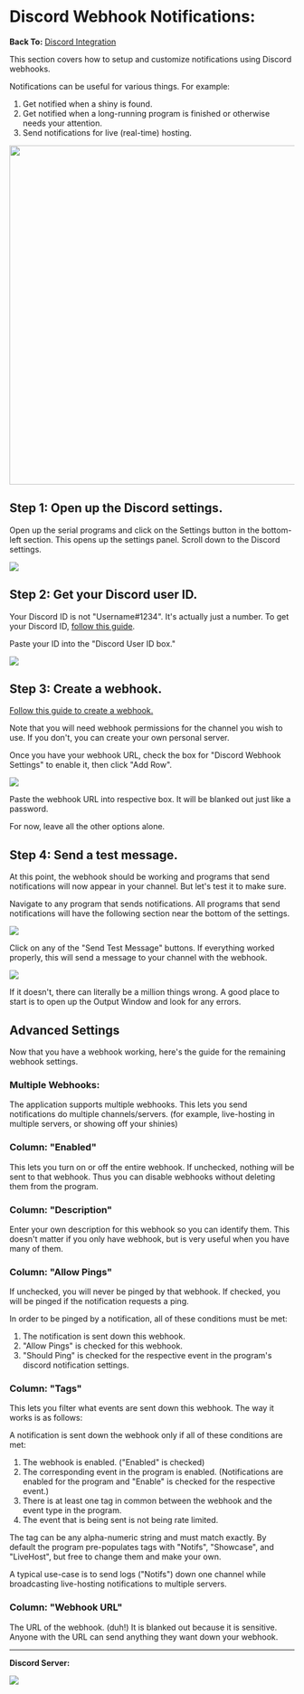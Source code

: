 # Discord Webhook Notifications:

**Back To:** [Discord Integration](DiscordIntegration.md)


This section covers how to setup and customize notifications using Discord webhooks.

Notifications can be useful for various things. For example:
1. Get notified when a shiny is found.
2. Get notified when a long-running program is finished or otherwise needs your attention.
3. Send notifications for live (real-time) hosting.

<img src="images/discord-notifications-0.png" height="600">



## Step 1: Open up the Discord settings.

Open up the serial programs and click on the Settings button in the bottom-left section. This opens up the settings panel. Scroll down to the Discord settings.

<img src="images/discord-notifications-program-settings.png">

## Step 2: Get your Discord user ID.

Your Discord ID is not "Username#1234". It's actually just a number. To get your Discord ID, [follow this guide](https://support.discord.com/hc/en-us/articles/206346498-Where-can-I-find-my-User-Server-Message-ID-).

Paste your ID into the "Discord User ID box."

<img src="images/discord-notifications-program-settings-userid.png">


## Step 3: Create a webhook.

[Follow this guide to create a webhook.](https://support.discord.com/hc/en-us/articles/228383668-Intro-to-Webhooks)

Note that you will need webhook permissions for the channel you wish to use. If you don't, you can create your own personal server.

Once you have your webhook URL, check the box for "Discord Webhook Settings" to enable it, then click "Add Row".

<img src="images/discord-notifications-program-settings-webhooks-0.png">

Paste the webhook URL into respective box. It will be blanked out just like a password.

For now, leave all the other options alone.

## Step 4: Send a test message.

At this point, the webhook should be working and programs that send notifications will now appear in your channel. But let's test it to make sure.

Navigate to any program that sends notifications. All programs that send notifications will have the following section near the bottom of the settings.

<img src="images/discord-notifications-event-settings-0.png">

Click on any of the "Send Test Message" buttons. If everything worked properly, this will send a message to your channel with the webhook.

<img src="images/discord-notifications-webhooks-0.png">

If it doesn't, there can literally be a million things wrong. A good place to start is to open up the Output Window and look for any errors.

## Advanced Settings

Now that you have a webhook working, here's the guide for the remaining webhook settings.

### Multiple Webhooks:

The application supports multiple webhooks. This lets you send notifications do multiple channels/servers. (for example, live-hosting in multiple servers, or showing off your shinies)

### Column: "Enabled"

This lets you turn on or off the entire webhook. If unchecked, nothing will be sent to that webhook. Thus you can disable webhooks without deleting them from the program.

### Column: "Description"

Enter your own description for this webhook so you can identify them. This doesn't matter if you only have webhook, but is very useful when you have many of them.

### Column: "Allow Pings"

If unchecked, you will never be pinged by that webhook. If checked, you will be pinged if the notification requests a ping.

In order to be pinged by a notification, all of these conditions must be met:
1. The notification is sent down this webhook.
2. "Allow Pings" is checked for this webhook.
3. "Should Ping" is checked for the respective event in the program's discord notification settings.

### Column: "Tags"

This lets you filter what events are sent down this webhook. The way it works is as follows:

A notification is sent down the webhook only if all of these conditions are met:
1. The webhook is enabled. ("Enabled" is checked)
2. The corresponding event in the program is enabled. (Notifications are enabled for the program and "Enable" is checked for the respective event.)
3. There is at least one tag in common between the webhook and the event type in the program.
4. The event that is being sent is not being rate limited.

The tag can be any alpha-numeric string and must match exactly. By default the program pre-populates tags with "Notifs", "Showcase", and "LiveHost", but free to change them and make your own.

A typical use-case is to send logs ("Notifs") down one channel while broadcasting live-hosting notifications to multiple servers.

### Column: "Webhook URL"

The URL of the webhook. (duh!) It is blanked out because it is sensitive. Anyone with the URL can send anything they want down your webhook.




<hr>

**Discord Server:** 

[<img src="https://canary.discordapp.com/api/guilds/695809740428673034/widget.png?style=banner2">](https://discord.gg/cQ4gWxN)






